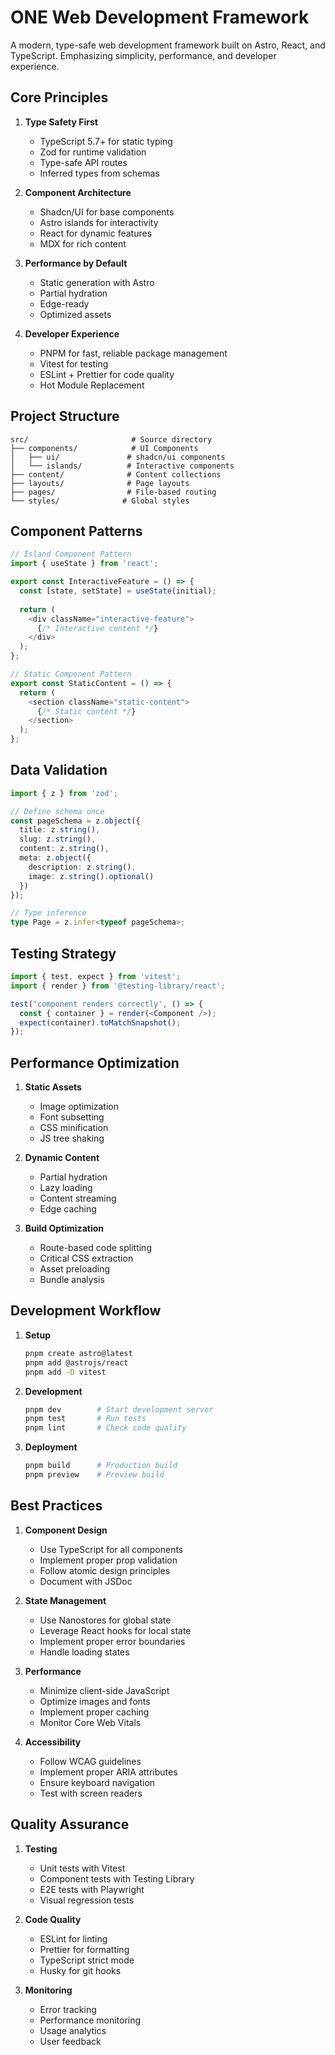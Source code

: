 # ONE Web Development Framework

A modern, type-safe web development framework built on Astro, React, and TypeScript. Emphasizing simplicity, performance, and developer experience.

## Core Principles

1. **Type Safety First**
   - TypeScript 5.7+ for static typing
   - Zod for runtime validation
   - Type-safe API routes
   - Inferred types from schemas

2. **Component Architecture**
   - Shadcn/UI for base components
   - Astro islands for interactivity
   - React for dynamic features
   - MDX for rich content

3. **Performance by Default**
   - Static generation with Astro
   - Partial hydration
   - Edge-ready
   - Optimized assets

4. **Developer Experience**
   - PNPM for fast, reliable package management
   - Vitest for testing
   - ESLint + Prettier for code quality
   - Hot Module Replacement

## Project Structure

```
src/                       # Source directory
├── components/            # UI Components
│   ├── ui/               # shadcn/ui components
│   └── islands/          # Interactive components
├── content/              # Content collections
├── layouts/              # Page layouts
├── pages/                # File-based routing
└── styles/              # Global styles
```

## Component Patterns

```typescript
// Island Component Pattern
import { useState } from 'react';

export const InteractiveFeature = () => {
  const [state, setState] = useState(initial);
  
  return (
    <div className="interactive-feature">
      {/* Interactive content */}
    </div>
  );
};

// Static Component Pattern
export const StaticContent = () => {
  return (
    <section className="static-content">
      {/* Static content */}
    </section>
  );
};
```

## Data Validation

```typescript
import { z } from 'zod';

// Define schema once
const pageSchema = z.object({
  title: z.string(),
  slug: z.string(),
  content: z.string(),
  meta: z.object({
    description: z.string(),
    image: z.string().optional()
  })
});

// Type inference
type Page = z.infer<typeof pageSchema>;
```

## Testing Strategy

```typescript
import { test, expect } from 'vitest';
import { render } from '@testing-library/react';

test('component renders correctly', () => {
  const { container } = render(<Component />);
  expect(container).toMatchSnapshot();
});
```

## Performance Optimization

1. **Static Assets**
   - Image optimization
   - Font subsetting
   - CSS minification
   - JS tree shaking

2. **Dynamic Content**
   - Partial hydration
   - Lazy loading
   - Content streaming
   - Edge caching

3. **Build Optimization**
   - Route-based code splitting
   - Critical CSS extraction
   - Asset preloading
   - Bundle analysis

## Development Workflow

1. **Setup**
   ```bash
   pnpm create astro@latest
   pnpm add @astrojs/react
   pnpm add -D vitest
   ```

2. **Development**
   ```bash
   pnpm dev        # Start development server
   pnpm test       # Run tests
   pnpm lint       # Check code quality
   ```

3. **Deployment**
   ```bash
   pnpm build      # Production build
   pnpm preview    # Preview build
   ```

## Best Practices

1. **Component Design**
   - Use TypeScript for all components
   - Implement proper prop validation
   - Follow atomic design principles
   - Document with JSDoc

2. **State Management**
   - Use Nanostores for global state
   - Leverage React hooks for local state
   - Implement proper error boundaries
   - Handle loading states

3. **Performance**
   - Minimize client-side JavaScript
   - Optimize images and fonts
   - Implement proper caching
   - Monitor Core Web Vitals

4. **Accessibility**
   - Follow WCAG guidelines
   - Implement proper ARIA attributes
   - Ensure keyboard navigation
   - Test with screen readers

## Quality Assurance

1. **Testing**
   - Unit tests with Vitest
   - Component tests with Testing Library
   - E2E tests with Playwright
   - Visual regression tests

2. **Code Quality**
   - ESLint for linting
   - Prettier for formatting
   - TypeScript strict mode
   - Husky for git hooks

3. **Monitoring**
   - Error tracking
   - Performance monitoring
   - Usage analytics
   - User feedback
